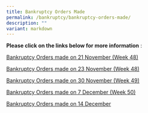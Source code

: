 ```yaml
---
title: Bankruptcy Orders Made
permalink: /bankruptcy/bankruptcy-orders-made/
description: ""
variant: markdown
---
```

**Please click on the links below for more information**&nbsp;:<br>


[Bankruptcy Orders made on 21 November (Week 48)](/files/301123BankruptcyOrdersmadeon21NovemberWeek48.pdf)<br>

[Bankruptcy Orders made on 23 November (Week 48)](/files/301123BankruptcyOrdersmadeon23NovemberWeek48.pdf)
<br>

[Bankruptcy Orders made on 30 November (Week 49)](/files/071223BankruptcyOrdersmadeon30NovemberWeek49.pdf)

[Bankruptcy Orders made on 7 December (Week 50)](/files/151223BankruptcyOrdersmadeon7DecemberWeek50.pdf)

[Bankruptcy Orders made on 14 December ](/files/211223BankruptcyOrdersmadon14December.pdf)